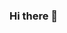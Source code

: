 ### Hi there 👋

<!--
**vd89/vd89** is a ✨ _special_ ✨ repository because its `README.md` (this file) appears on your GitHub profile.

Here are some ideas to get you started:

### - 🔭 I’m currently working on ... Full Stack MERN App
### - 🌱 I’m currently learning ... React, Nodejs,MongoDB
### - 👯 I’m looking to collaborate on ... React 
- 🤔 I’m looking for help with ...
- 💬 Ask me about ...
- 📫 How to reach me: ...
- 😄 Pronouns: ...
- ⚡ Fun fact: ...
-->
